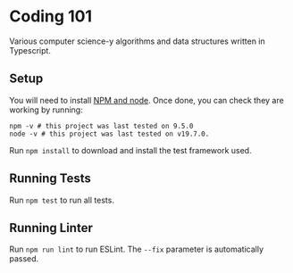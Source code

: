 # Coding 101

Various computer science-y algorithms and data structures written in Typescript.

## Setup

You will need to install [NPM and node](https://docs.npmjs.com/downloading-and-installing-node-js-and-npm). Once done, you can check they are working by running:

```
npm -v # this project was last tested on 9.5.0
node -v # this project was last tested on v19.7.0.
```

Run `npm install` to download and install the test framework used.

## Running Tests

Run `npm test` to run all tests.

## Running Linter

Run `npm run lint` to run ESLint. The `--fix` parameter is automatically passed.
